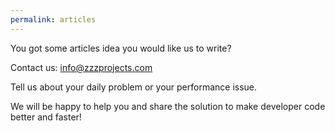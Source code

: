 ```yaml
---
permalink: articles
---
```


You got some articles idea you would like us to write?

Contact us: <a href="mailto:info@zzzprojects.com">info@zzzprojects.com</a>

Tell us about your daily problem or your performance issue.

We will be happy to help you and share the solution to make developer code better and faster!
